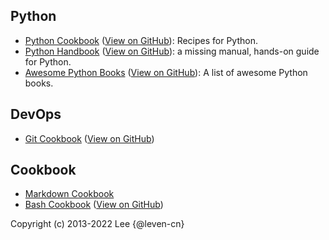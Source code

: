 <!-- markdownlint-disable line-length -->

## Python

- [Python Cookbook](https://leven-cn.github.io/python-cookbook) ([View on GitHub](https://github.com/leven-cn/python-cookbook)): Recipes for Python.
- [Python Handbook](https://leven-cn.github.io/python-handbook) ([View on GitHub](https://github.com/leven-cn/python-handbook)): a missing manual, hands-on guide for Python.
- [Awesome Python Books](https://leven-cn.github.io/awesome-python-books) ([View on GitHub](https://github.com/leven-cn/awesome-python-books)): A list of awesome Python books.

## DevOps

- [Git Cookbook](https://leven-cn.github.io/git-cookbook/) ([View on GitHub](https://github.com/leven-cn/git-cookbook))

## Cookbook

- [Markdown Cookbook](https://github.com/leven-cn/markdown-cookbook)
- [Bash Cookbook](https://leven-cn.github.io/bash-cookbook/) ([View on GitHub](https://github.com/leven-cn/bash-cookbook))

<!-- markdownlint-enable line-length -->

Copyright (c) 2013-2022 Lee {@leven-cn}
